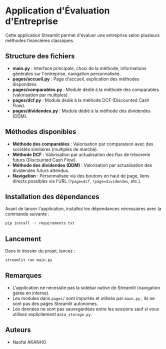 # Application d'Évaluation d'Entreprise

Cette application Streamlit permet d'évaluer une entreprise selon plusieurs méthodes financières classiques.

## Structure des fichiers

- **main.py** : Interface principale, choix de la méthode, informations générales sur l'entreprise, navigation personnalisée.
- **pages/accueil.py** : Page d'accueil, explication des méthodes disponibles.
- **pages/comparables.py** : Module dédié à la méthode des comparables (valorisation par multiples).
- **pages/dcf.py** : Module dédié à la méthode DCF (Discounted Cash Flow).
- **pages/dividendes.py** : Module dédié à la méthode des dividendes (DDM).


## Méthodes disponibles

- **Méthode des comparables** : Valorisation par comparaison avec des sociétés similaires (multiples de marché).
- **Méthode DCF** : Valorisation par actualisation des flux de trésorerie futurs (Discounted Cash Flow).
- **Méthode des dividendes (DDM)** : Valorisation par actualisation des dividendes futurs attendus.
- **Navigation** : Personnalisée via des boutons en haut de page, liens directs possibles via l'URL (`?page=dcf`, `?page=dividendes`, etc.).

## Installation des dépendances

Avant de lancer l'application, installez les dépendances nécessaires avec la commande suivante :

```bash
pip install -r requirements.txt
```

## Lancement

Dans le dossier du projet, lancez :
```bash
streamlit run main.py
```

## Remarques

- L'application ne nécessite pas la sidebar native de Streamlit (navigation gérée en interne).
- Les modules dans `pages/` sont importés et utilisés par `main.py` ; ils ne sont pas des pages Streamlit autonomes.
- Les données ne sont pas sauvegardées entre les sessions sauf si vous utilisez explicitement `data_storage.py`.

## Auteurs

- Naofal AKANHO



